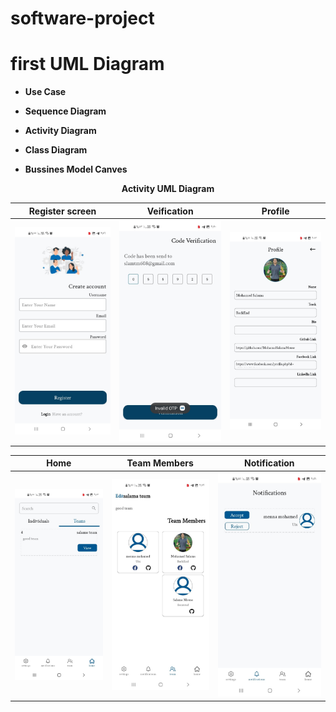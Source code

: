 # software-project
# first UML Diagram 
<ul dir="auto">
<li>
<p dir="auto"><strong>Use Case</strong></p>
</li>
<li>
<p dir="auto"><strong>Sequence Diagram</strong></p>
</li>
<li>
<p dir="auto"><strong>Activity Diagram</strong></p>
</li>
<li>
<p dir="auto"><strong>Class Diagram</strong></p>
</li>
<li>
<p dir="auto"><strong>Bussines Model Canves</strong></p>
</li>
</ul>
<p style="text-align: center; font-weight: bold;">Activity UML Diagram</p>


|      Register screen       |        Veification         |          Profile           |
|:--------------------------:|:--------------------------:|:--------------------------:|
| <img src="https://github.com/MohamadSalamaMouse/GradTeam/blob/main/public/Screenshot/Register.jpeg" width="300" /> | <img src="https://github.com/MohamadSalamaMouse/GradTeam/blob/main/public/Screenshot/Code%20Verification.jpeg" width="300" /> | <img src="https://github.com/MohamadSalamaMouse/GradTeam/blob/main/public/Screenshot/Profile.jpeg" width="300" /> |

|            Home            |        Team Members        | Notification |
|:--------------------------:|:--------------------------:|:------------:|
| <img src="https://github.com/MohamadSalamaMouse/GradTeam/blob/main/public/Screenshot/Home.jpeg" width="300" /> | <img src="https://github.com/MohamadSalamaMouse/GradTeam/blob/main/public/Screenshot/Team%20Members.jpeg" width="300" /> |      <img src="https://github.com/MohamadSalamaMouse/GradTeam/blob/main/public/Screenshot/Notifications.jpeg" width="300" />        |
